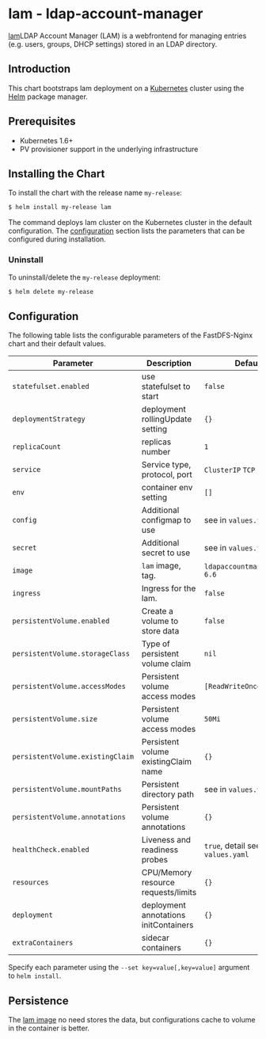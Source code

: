 # lam - ldap-account-manager

[lam](https://www.ldap-account-manager.org/lamcms/releases)LDAP Account Manager (LAM) is a webfrontend for managing entries (e.g. users, groups, DHCP settings) stored in an LDAP directory.

## Introduction

This chart bootstraps lam deployment on a [Kubernetes](http://kubernetes.io) cluster using the [Helm](https://helm.sh) package manager.

## Prerequisites

- Kubernetes 1.6+
- PV provisioner support in the underlying infrastructure

## Installing the Chart

To install the chart with the release name `my-release`:

```bash
$ helm install my-release lam
```

The command deploys lam cluster on the Kubernetes cluster in the default configuration. The [configuration](#configuration) section lists the parameters that can be configured during installation.

### Uninstall

To uninstall/delete the `my-release` deployment:

```bash
$ helm delete my-release
```

## Configuration

The following table lists the configurable parameters of the FastDFS-Nginx chart and their default values.

| Parameter                  | Description                         | Default                                |
| -----------------------    | ----------------------------------- | -------------------------------------- |
| `statefulset.enabled`      | use statefulset to start            | `false`                                |
| `deploymentStrategy`       | deployment rollingUpdate setting    | `{}`                                   |
| `replicaCount`             | replicas number                     | `1`                                    |
| `service`                  | Service type, protocol, port        | `ClusterIP` `TCP` 80                   |
| `env`                      | container env setting               | `[]`                                   |
| `config`                   | Additional configmap to use         | see in `values.yaml`                   |
| `secret`                   | Additional secret to use            | see in `values.yaml`                   |
| `image`                    | `lam` image, tag.            | `ldapaccountmanager/lam` `6.6`|
| `ingress`                  | Ingress for the lam.         | `false`                                |
| `persistentVolume.enabled` | Create a volume to store data       | `false`                                |
| `persistentVolume.storageClass` | Type of persistent volume claim     | `nil`                                  |
| `persistentVolume.accessModes`  | Persistent volume access modes      | `[ReadWriteOnce]`                      |
| `persistentVolume.size`         | Persistent volume access modes | `50Mi`                                |
| `persistentVolume.existingClaim`| Persistent volume existingClaim name| `{}`                                   |
| `persistentVolume.mountPaths`   | Persistent directory path      | see in `values.yaml`                   |
| `persistentVolume.annotations`  | Persistent volume annotations       | `{}`                                   |
| `healthCheck.enabled`      | Liveness and readiness probes       | `true`, detail see in `values.yaml`    |
| `resources`                | CPU/Memory resource requests/limits | `{}`                                   |
| `deployment`               | deployment annotations initContainers| `{}`                                  |
| `extraContainers`          | sidecar containers                  | `{}`                                   |

Specify each parameter using the `--set key=value[,key=value]` argument to `helm install`.

## Persistence

The [lam image](https://hub.docker.com/r/ldapaccountmanager/lam) no need stores the data, but configurations cache to volume in the container is better.

